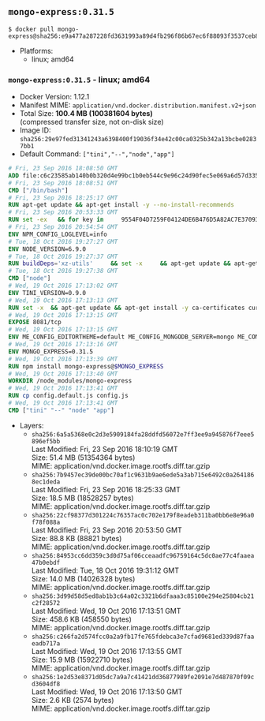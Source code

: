 ## `mongo-express:0.31.5`

```console
$ docker pull mongo-express@sha256:e9a477a287228fd3631993a89d4fb296f86b67ec6f88093f3537ceb8df316fec
```

-	Platforms:
	-	linux; amd64

### `mongo-express:0.31.5` - linux; amd64

-	Docker Version: 1.12.1
-	Manifest MIME: `application/vnd.docker.distribution.manifest.v2+json`
-	Total Size: **100.4 MB (100381604 bytes)**  
	(compressed transfer size, not on-disk size)
-	Image ID: `sha256:29e97fed31341243a6398400f19036f34e42c00ca0325b342a13bcbe02837bb1`
-	Default Command: `["tini","--","node","app"]`

```dockerfile
# Fri, 23 Sep 2016 18:08:50 GMT
ADD file:c6c23585ab140b0b320d4e99bc1b0eb544c9e96c24d90fec5e069a6d57d335ca in / 
# Fri, 23 Sep 2016 18:08:51 GMT
CMD ["/bin/bash"]
# Fri, 23 Sep 2016 18:25:17 GMT
RUN apt-get update && apt-get install -y --no-install-recommends 		ca-certificates 		curl 		wget 	&& rm -rf /var/lib/apt/lists/*
# Fri, 23 Sep 2016 20:53:33 GMT
RUN set -ex   && for key in     9554F04D7259F04124DE6B476D5A82AC7E37093B     94AE36675C464D64BAFA68DD7434390BDBE9B9C5     0034A06D9D9B0064CE8ADF6BF1747F4AD2306D93     FD3A5288F042B6850C66B31F09FE44734EB7990E     71DCFD284A79C3B38668286BC97EC7A07EDE3FC1     DD8F2338BAE7501E3DD5AC78C273792F7D83545D     B9AE9905FFD7803F25714661B63B535A4C206CA9     C4F0DFFF4E8C1A8236409D08E73BC641CC11F4C8   ; do     gpg --keyserver ha.pool.sks-keyservers.net --recv-keys "$key";   done
# Fri, 23 Sep 2016 20:54:54 GMT
ENV NPM_CONFIG_LOGLEVEL=info
# Tue, 18 Oct 2016 19:27:27 GMT
ENV NODE_VERSION=6.9.0
# Tue, 18 Oct 2016 19:27:37 GMT
RUN buildDeps='xz-utils'     && set -x     && apt-get update && apt-get install -y $buildDeps --no-install-recommends     && rm -rf /var/lib/apt/lists/*     && curl -SLO "https://nodejs.org/dist/v$NODE_VERSION/node-v$NODE_VERSION-linux-x64.tar.xz"     && curl -SLO "https://nodejs.org/dist/v$NODE_VERSION/SHASUMS256.txt.asc"     && gpg --batch --decrypt --output SHASUMS256.txt SHASUMS256.txt.asc     && grep " node-v$NODE_VERSION-linux-x64.tar.xz\$" SHASUMS256.txt | sha256sum -c -     && tar -xJf "node-v$NODE_VERSION-linux-x64.tar.xz" -C /usr/local --strip-components=1     && rm "node-v$NODE_VERSION-linux-x64.tar.xz" SHASUMS256.txt.asc SHASUMS256.txt     && apt-get purge -y --auto-remove $buildDeps     && ln -s /usr/local/bin/node /usr/local/bin/nodejs
# Tue, 18 Oct 2016 19:27:38 GMT
CMD ["node"]
# Wed, 19 Oct 2016 17:13:02 GMT
ENV TINI_VERSION=0.9.0
# Wed, 19 Oct 2016 17:13:13 GMT
RUN set -x 	&& apt-get update && apt-get install -y ca-certificates curl 		--no-install-recommends 	&& curl -fSL "https://github.com/krallin/tini/releases/download/v${TINI_VERSION}/tini" -o /usr/local/bin/tini 	&& curl -fSL "https://github.com/krallin/tini/releases/download/v${TINI_VERSION}/tini.asc" -o /usr/local/bin/tini.asc 	&& export GNUPGHOME="$(mktemp -d)" 	&& gpg --keyserver ha.pool.sks-keyservers.net --recv-keys 6380DC428747F6C393FEACA59A84159D7001A4E5 	&& gpg --batch --verify /usr/local/bin/tini.asc /usr/local/bin/tini 	&& rm -r "$GNUPGHOME" /usr/local/bin/tini.asc 	&& chmod +x /usr/local/bin/tini 	&& tini -h 	&& apt-get purge --auto-remove -y ca-certificates curl 	&& rm -rf /var/lib/apt/lists/*
# Wed, 19 Oct 2016 17:13:15 GMT
EXPOSE 8081/tcp
# Wed, 19 Oct 2016 17:13:15 GMT
ENV ME_CONFIG_EDITORTHEME=default ME_CONFIG_MONGODB_SERVER=mongo ME_CONFIG_MONGODB_ENABLE_ADMIN=true ME_CONFIG_BASICAUTH_USERNAME= ME_CONFIG_BASICAUTH_PASSWORD= VCAP_APP_HOST=0.0.0.0
# Wed, 19 Oct 2016 17:13:16 GMT
ENV MONGO_EXPRESS=0.31.5
# Wed, 19 Oct 2016 17:13:39 GMT
RUN npm install mongo-express@$MONGO_EXPRESS
# Wed, 19 Oct 2016 17:13:40 GMT
WORKDIR /node_modules/mongo-express
# Wed, 19 Oct 2016 17:13:41 GMT
RUN cp config.default.js config.js
# Wed, 19 Oct 2016 17:13:41 GMT
CMD ["tini" "--" "node" "app"]
```

-	Layers:
	-	`sha256:6a5a5368e0c2d3e5909184fa28ddfd56072e7ff3ee9a945876f7eee5896ef5bb`  
		Last Modified: Fri, 23 Sep 2016 18:10:19 GMT  
		Size: 51.4 MB (51354364 bytes)  
		MIME: application/vnd.docker.image.rootfs.diff.tar.gzip
	-	`sha256:7b9457ec39de00bc70af1c9631b9ae6ede5a3ab715e6492c0a2641868ec1deda`  
		Last Modified: Fri, 23 Sep 2016 18:25:33 GMT  
		Size: 18.5 MB (18528257 bytes)  
		MIME: application/vnd.docker.image.rootfs.diff.tar.gzip
	-	`sha256:22cf98377d301224c76357ac0c702e179f8eadeb311ba0bb6e8e96a0f78f088a`  
		Last Modified: Fri, 23 Sep 2016 20:53:50 GMT  
		Size: 88.8 KB (88821 bytes)  
		MIME: application/vnd.docker.image.rootfs.diff.tar.gzip
	-	`sha256:84953cc6dd359c3d0d75af06cceaadfc96759164c5dc0ae77c4faaea47b0ebdf`  
		Last Modified: Tue, 18 Oct 2016 19:31:12 GMT  
		Size: 14.0 MB (14026328 bytes)  
		MIME: application/vnd.docker.image.rootfs.diff.tar.gzip
	-	`sha256:3d99d58d5ed8ab1b3c64a02c3321b6dfaaa3c85100e294e25804cb21c2f28572`  
		Last Modified: Wed, 19 Oct 2016 17:13:51 GMT  
		Size: 458.6 KB (458550 bytes)  
		MIME: application/vnd.docker.image.rootfs.diff.tar.gzip
	-	`sha256:c266fa2d574fcc0a2a9fb17fe765fdebca3e7cfad9681ed339d87faaeadb717a`  
		Last Modified: Wed, 19 Oct 2016 17:13:55 GMT  
		Size: 15.9 MB (15922710 bytes)  
		MIME: application/vnd.docker.image.rootfs.diff.tar.gzip
	-	`sha256:1e2d53e8371d05dc7a9a7c41421dd36877989fe2091e7d487870f09cd3604df8`  
		Last Modified: Wed, 19 Oct 2016 17:13:50 GMT  
		Size: 2.6 KB (2574 bytes)  
		MIME: application/vnd.docker.image.rootfs.diff.tar.gzip
